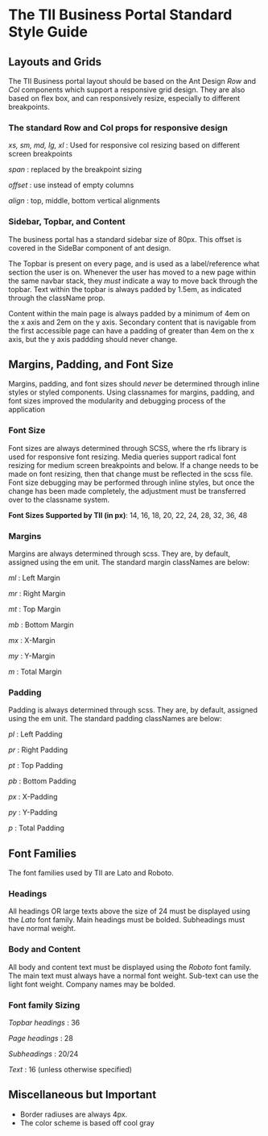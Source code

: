 # The TII Business Portal Standard Style Guide

## Layouts and Grids

The TII Business portal layout should be based on the Ant Design _Row_ and _Col_ components which support a responsive grid design. They are also based on flex box, and can responsively resize, especially to different breakpoints.

### **The standard Row and Col props for responsive design**

_xs, sm, md, lg, xl_ : Used for responsive col resizing based on different screen breakpoints

_span_ : replaced by the breakpoint sizing

_offset_ : use instead of empty columns

_align_ : top, middle, bottom vertical alignments

### **Sidebar, Topbar, and Content**

The business portal has a standard sidebar size of 80px. This offset is covered in the SideBar component of ant design.

The Topbar is present on every page, and is used as a label/reference what section the user is on. Whenever the user has moved to a new page within the same navbar stack, they _must_ indicate a way to move back through the topbar. Text within the topbar is always padded by 1.5em, as indicated through the className prop.

Content within the main page is always padded by a minimum of 4em on the x axis and 2em on the y axis. Secondary content that is navigable from the first accessible page can have a padding of greater than 4em on the x axis, but the y axis paddding should never change.

## Margins, Padding, and Font Size

Margins, padding, and font sizes should _never_ be determined through inline styles or styled components. Using classnames for margins, padding, and font sizes improved the modularity and debugging process of the application

### **Font Size**

Font sizes are always determined through SCSS, where the rfs library is used for responsive font resizing. Media queries support radical font resizing for medium screen breakpoints and below. If a change needs to be made on font resizing, then that change must be reflected in the scss file. Font size debugging may be performed through inline styles, but once the change has been made completely, the adjustment must be transferred over to the classname system.

**Font Sizes Supported by TII (in px)**: 14, 16, 18, 20, 22, 24, 28, 32, 36, 48

### **Margins**

Margins are always determined through scss. They are, by default, assigned using the em unit. The standard margin classNames are below:

_ml_ : Left Margin

_mr_ : Right Margin

_mt_ : Top Margin

_mb_ : Bottom Margin

_mx_ : X-Margin

_my_ : Y-Margin

_m_ : Total Margin

### **Padding**

Padding is always determined through scss. They are, by default, assigned using the em unit. The standard padding classNames are below:

_pl_ : Left Padding

_pr_ : Right Padding

_pt_ : Top Padding

_pb_ : Bottom Padding

_px_ : X-Padding

_py_ : Y-Padding

_p_ : Total Padding

## Font Families

The font families used by TII are Lato and Roboto.

### **Headings**

All headings OR large texts above the size of 24 must be displayed using the _Lato_ font family. Main headings must be bolded. Subheadings must have normal weight.

### **Body and Content**

All body and content text must be displayed using the _Roboto_ font family. The main text must always have a normal font weight. Sub-text can use the light font weight. Company names may be bolded.

### **Font family Sizing**

_Topbar headings_ : 36

_Page headings_ : 28

_Subheadings_ : 20/24

_Text_ : 16 (unless otherwise specified)

## Miscellaneous but Important

- Border radiuses are always 4px.
- The color scheme is based off cool gray